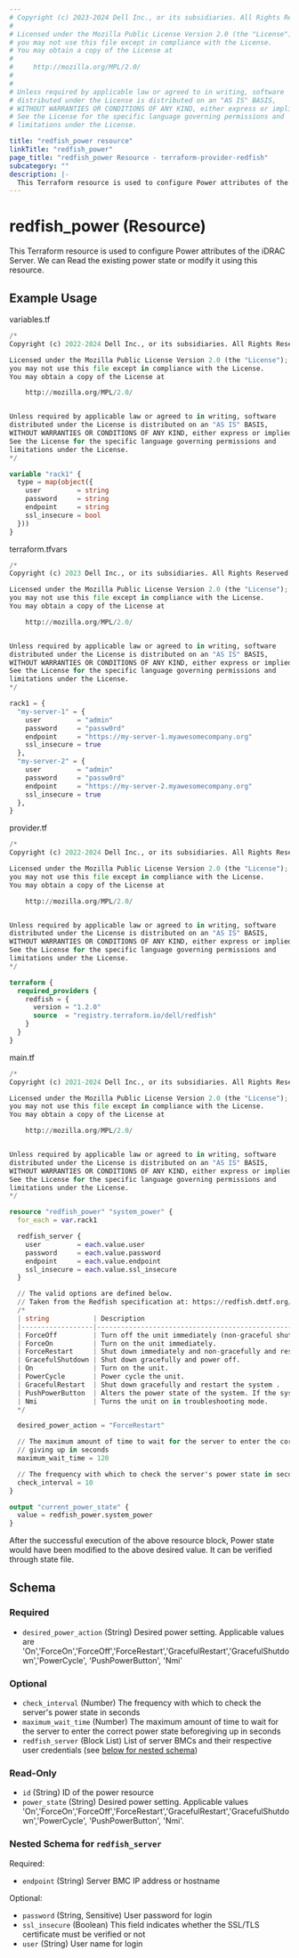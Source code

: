 ```yaml
---
# Copyright (c) 2023-2024 Dell Inc., or its subsidiaries. All Rights Reserved.
#
# Licensed under the Mozilla Public License Version 2.0 (the "License");
# you may not use this file except in compliance with the License.
# You may obtain a copy of the License at
#
#     http://mozilla.org/MPL/2.0/
#
#
# Unless required by applicable law or agreed to in writing, software
# distributed under the License is distributed on an "AS IS" BASIS,
# WITHOUT WARRANTIES OR CONDITIONS OF ANY KIND, either express or implied.
# See the License for the specific language governing permissions and
# limitations under the License.

title: "redfish_power resource"
linkTitle: "redfish_power"
page_title: "redfish_power Resource - terraform-provider-redfish"
subcategory: ""
description: |-
  This Terraform resource is used to configure Power attributes of the iDRAC Server. We can Read the existing power state or modify it using this resource.
---
```


# redfish_power (Resource)

This Terraform resource is used to configure Power attributes of the iDRAC Server. We can Read the existing power state or modify it using this resource.

## Example Usage

variables.tf
```terraform
/*
Copyright (c) 2022-2024 Dell Inc., or its subsidiaries. All Rights Reserved.

Licensed under the Mozilla Public License Version 2.0 (the "License");
you may not use this file except in compliance with the License.
You may obtain a copy of the License at

    http://mozilla.org/MPL/2.0/


Unless required by applicable law or agreed to in writing, software
distributed under the License is distributed on an "AS IS" BASIS,
WITHOUT WARRANTIES OR CONDITIONS OF ANY KIND, either express or implied.
See the License for the specific language governing permissions and
limitations under the License.
*/

variable "rack1" {
  type = map(object({
    user         = string
    password     = string
    endpoint     = string
    ssl_insecure = bool
  }))
}
```

terraform.tfvars
```terraform
/*
Copyright (c) 2023 Dell Inc., or its subsidiaries. All Rights Reserved.

Licensed under the Mozilla Public License Version 2.0 (the "License");
you may not use this file except in compliance with the License.
You may obtain a copy of the License at

    http://mozilla.org/MPL/2.0/


Unless required by applicable law or agreed to in writing, software
distributed under the License is distributed on an "AS IS" BASIS,
WITHOUT WARRANTIES OR CONDITIONS OF ANY KIND, either express or implied.
See the License for the specific language governing permissions and
limitations under the License.
*/

rack1 = {
  "my-server-1" = {
    user         = "admin"
    password     = "passw0rd"
    endpoint     = "https://my-server-1.myawesomecompany.org"
    ssl_insecure = true
  },
  "my-server-2" = {
    user         = "admin"
    password     = "passw0rd"
    endpoint     = "https://my-server-2.myawesomecompany.org"
    ssl_insecure = true
  },
}
```

provider.tf
```terraform
/*
Copyright (c) 2022-2024 Dell Inc., or its subsidiaries. All Rights Reserved.

Licensed under the Mozilla Public License Version 2.0 (the "License");
you may not use this file except in compliance with the License.
You may obtain a copy of the License at

    http://mozilla.org/MPL/2.0/


Unless required by applicable law or agreed to in writing, software
distributed under the License is distributed on an "AS IS" BASIS,
WITHOUT WARRANTIES OR CONDITIONS OF ANY KIND, either express or implied.
See the License for the specific language governing permissions and
limitations under the License.
*/

terraform {
  required_providers {
    redfish = {
      version = "1.2.0"
      source  = "registry.terraform.io/dell/redfish"
    }
  }
}
```

main.tf
```terraform
/*
Copyright (c) 2021-2024 Dell Inc., or its subsidiaries. All Rights Reserved.

Licensed under the Mozilla Public License Version 2.0 (the "License");
you may not use this file except in compliance with the License.
You may obtain a copy of the License at

    http://mozilla.org/MPL/2.0/


Unless required by applicable law or agreed to in writing, software
distributed under the License is distributed on an "AS IS" BASIS,
WITHOUT WARRANTIES OR CONDITIONS OF ANY KIND, either express or implied.
See the License for the specific language governing permissions and
limitations under the License.
*/

resource "redfish_power" "system_power" {
  for_each = var.rack1

  redfish_server {
    user         = each.value.user
    password     = each.value.password
    endpoint     = each.value.endpoint
    ssl_insecure = each.value.ssl_insecure
  }

  // The valid options are defined below.
  // Taken from the Redfish specification at: https://redfish.dmtf.org/schemas/DSP2046_2019.4.html
  /*
  | string           | Description                                                                             |
  |------------------|-----------------------------------------------------------------------------------------|
  | ForceOff         | Turn off the unit immediately (non-graceful shutdown).                                  |
  | ForceOn          | Turn on the unit immediately.                                                           |
  | ForceRestart     | Shut down immediately and non-gracefully and restart the system.                        |
  | GracefulShutdown | Shut down gracefully and power off.                                                     |
  | On               | Turn on the unit.                                                                       |
  | PowerCycle       | Power cycle the unit.                                                                   |
  | GracefulRestart  | Shut down gracefully and restart the system .                                           |
  | PushPowerButton  | Alters the power state of the system. If the system is Off, it powers On and vice-versa |
  | Nmi              | Turns the unit on in troubleshooting mode.                                              |
  */

  desired_power_action = "ForceRestart"

  // The maximum amount of time to wait for the server to enter the correct power state before
  // giving up in seconds
  maximum_wait_time = 120

  // The frequency with which to check the server's power state in seconds
  check_interval = 10
}

output "current_power_state" {
  value = redfish_power.system_power
}
```

After the successful execution of the above resource block, Power state would have been modified to the above desired value. It can be verified through state file.

<!-- schema generated by tfplugindocs -->
## Schema

### Required

- `desired_power_action` (String) Desired power setting. Applicable values are 'On','ForceOn','ForceOff','ForceRestart','GracefulRestart','GracefulShutdown','PowerCycle', 'PushPowerButton', 'Nmi'

### Optional

- `check_interval` (Number) The frequency with which to check the server's power state in seconds
- `maximum_wait_time` (Number) The maximum amount of time to wait for the server to enter the correct power state beforegiving up in seconds
- `redfish_server` (Block List) List of server BMCs and their respective user credentials (see [below for nested schema](#nestedblock--redfish_server))

### Read-Only

- `id` (String) ID of the power resource
- `power_state` (String) Desired power setting. Applicable values 'On','ForceOn','ForceOff','ForceRestart','GracefulRestart','GracefulShutdown','PowerCycle', 'PushPowerButton', 'Nmi'.

<a id="nestedblock--redfish_server"></a>
### Nested Schema for `redfish_server`

Required:

- `endpoint` (String) Server BMC IP address or hostname

Optional:

- `password` (String, Sensitive) User password for login
- `ssl_insecure` (Boolean) This field indicates whether the SSL/TLS certificate must be verified or not
- `user` (String) User name for login



